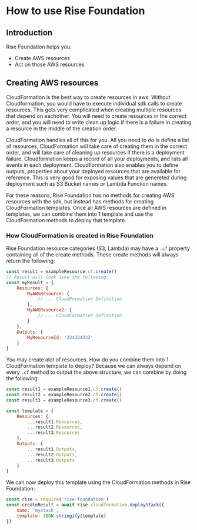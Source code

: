 # How to use Rise Foundation

## Introduction

Rise Foundation helps you:

-   Create AWS resources
-   Act on those AWS resources

## Creating AWS resources

CloudFormation is the best way to create resources in aws. Without Cloudformation,
you would have to execute individual sdk calls to create resources. This gets
very complicated when creating multiple resources that depend on eachother. You
will need to create resources in the correct order, and you will need to write
clean up logic if there is a failure in creating a resource in the middle of
the creation order.

CloudFormation handles all of this for you. All you need to do is define
a list of resources, CloudFormation will take care of creating them
in the correct order, and will take care of cleaning up resources if there
is a deployment failure. Cloudformation keeps a record of all your
deployments, and lists all events in each deployment. CloudFormation also
enables you to define outputs, properties about your deployed resources that are
available for reference. This is very good for exposing values that are
genereted during deployment such as S3 Bucket names or Lambda Function names.

For these reasons, Rise Foundation has no methods for creating AWS resources with
the sdk, but instead has methods for creating CloudFormation templates. Once all AWS resources
are defined in templates, we can combine them into 1 template and use the CloudFormation methods
to deploy that template.

### How CloudFormation is created in Rise Foundation

Rise Foundation resource categories (S3, Lambda) may have a `.cf` property containing
all of the create methods. These create methods will always return the following:

```js
const result = exampleResource.cf.create()
// Result will look like the following:
const myResult = {
    Resources: {
        MyAWSResource: {
            // ... CloudFormation Definition
        },
        MyAWSResource2: {
            // ... CloudFormation Definition
        }
    },
    Outputs: {
        MyResourceId: '234324233'
    }
}
```

You may create alot of resources. How do you combine them into 1 CloudFormation
template to deploy? Because we can always depend on every `.cf` method to output
the above structure, we can combine by doing the following:

```js
const result1 = exampleResource1.cf.create()
const result2 = exampleResource2.cf.create()
const result3 = exampleResource3.cf.create()

const template = {
    Resources: {
        ...result1.Resources,
        ...result2.Resources,
        ...result3.Resources
    },
    Outputs: {
        ...result1.Outputs,
        ...result2.Outputs,
        ...result3.Outputs
    }
}
```

We can now deploy this template using the CloudFormation methods in Rise Foundation:

```js
const rise = require('rise-foundation')
const createResult = await rise.cloudformation.deployStack({
    name: 'mystack',
    template: JSON.stringify(template)
})
```

